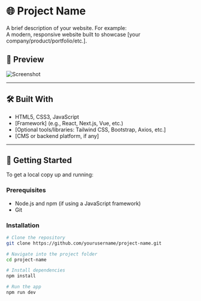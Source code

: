 # 🌐 Project Name

A brief description of your website. For example:  
A modern, responsive website built to showcase [your company/product/portfolio/etc.].

## 📸 Preview

![Screenshot](./screenshot.png) <!-- Replace with your own image or link -->

---

## 🛠️ Built With

- HTML5, CSS3, JavaScript
- [Framework] (e.g., React, Next.js, Vue, etc.)
- [Optional tools/libraries: Tailwind CSS, Bootstrap, Axios, etc.]
- [CMS or backend platform, if any]

---

## 🚀 Getting Started

To get a local copy up and running:

### Prerequisites

- Node.js and npm (if using a JavaScript framework)
- Git

### Installation

```bash
# Clone the repository
git clone https://github.com/yourusername/project-name.git

# Navigate into the project folder
cd project-name

# Install dependencies
npm install

# Run the app
npm run dev
